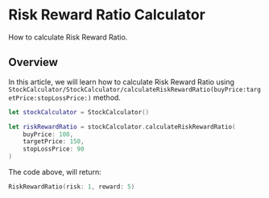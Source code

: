 # Risk Reward Ratio Calculator

How to calculate Risk Reward Ratio.

## Overview

In this article, we will learn how to calculate Risk Reward Ratio using ``StockCalculator/StockCalculator/calculateRiskRewardRatio(buyPrice:targetPrice:stopLossPrice:)`` method.

```swift
let stockCalculator = StockCalculator()

let riskRewardRatio = stockCalculator.calculateRiskRewardRatio(
    buyPrice: 100,
    targetPrice: 150,
    stopLossPrice: 90
)
```

The code above, will return:

```swift
RiskRewardRatio(risk: 1, reward: 5)
```
